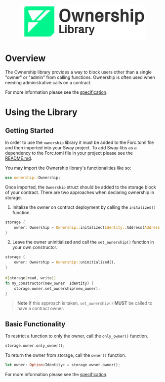 <p align="center">
    <picture>
        <source media="(prefers-color-scheme: dark)" srcset=".docs/ownership-logo-dark-theme.png">
        <img alt="SwayApps logo" width="400px" src=".docs/ownership-logo-light-theme.png">
    </picture>
</p>

# Overview

The Ownership library provides a way to block users other than a single "owner" or "admin" from calling functions. Ownership is often used when needing administrative calls on a contract.

For more information please see the [specification](./SPECIFICATION.md).

# Using the Library

## Getting Started

In order to use the `ownership` library it must be added to the Forc.toml file and then imported into your Sway project. To add Sway-libs as a dependency to the Forc.toml file in your project please see the [README.md](../../README.md).

You may import the Ownership library's functionalities like so:

```rust
use ownership::Ownership;
```

Once imported, the `Ownership` struct should be added to the storage block of your contract. There are two approaches when declaring ownership in storage.

1. Initalize the owner on contract deployment by calling the `initalized()` function.

```rust
storage {
    owner: Ownership = Ownership::initalized(Identity::Address(Address::from(0x0000000000000000000000000000000000000000000000000000000000000000))),
}
```

2. Leave the owner uninitialized and call the `set_ownership()` function in your own constructor.

```rust
storage {
    owner: Ownership = Ownership::uninitialized(),
}

#[storage(read, write)]
fn my_constructor(new_owner: Identity) {
    storage.owner.set_ownership(new_owner);
}
```

> **Note** If this approach is taken, `set_ownership()` **MUST** be called to have a contract owner.

## Basic Functionality

To restrict a function to only the owner, call the `only_owner()` function.

```rust
storage.owner.only_owner();
```

To return the owner from storage, call the `owner()` function.

```rust
let owner: Option<Identity> = storage.owner.owner();
```

For more information please see the [specification](./SPECIFICATION.md).
